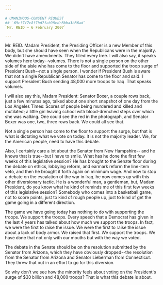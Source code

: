 ```yaml
---
---

# UNANIMOUS-CONSENT REQUEST
## `69cf7f7e8f7bd7fab98edc8bba3b86ad`
`Mr. REID — 6 February 2007`

---
```



Mr. REID. Madam President, the Presiding Officer is a new Member of 
this body, but she should have seen when the Republicans were in the 
majority. We didn't have amendments. They filled every tree. I will 
also say, it speaks volumes here today--volumes. There is not a single 
person on the other side of the aisle who has come to the floor and 
supported the troop surge of President Bush--not a single person. I 
wonder if President Bush is aware that not a single Republican Senator 
has come to the floor and said: I support President Bush sending 48,000 
more troops to Iraq. That speaks volumes.

I will also say this, Madam President: Senator Boxer, a couple rows 
back, just a few minutes ago, talked about one short snapshot of one 
day from the Los Angeles Times: Scores of people being murdered and 
killed and mutilated; a little girl leaving school with blood-drenched 
steps over which she was walking. One could see the red in the 
photograph, and Senator Boxer was one, two, three rows back. We could 
all see that.

Not a single person has come to the floor to support the surge, but 
that is what is dictating what we vote on today. It is not the majority 
leader. We, for the American people, need to have this debate.

Also, I certainly care a lot about the Senator from New Hampshire--
and he knows that is true--but I have to smile. What has he done the 
first few weeks of this legislative session? He has brought to the 
Senate floor during the debate on ethics, lobbying reform, and earmark 
reform the line-item veto, and then he brought it forth again on 
minimum wage. And now to stop a debate on the escalation of the war in 
Iraq, he now comes up with this other diversionary tactic. He is a 
wonderful man, a gentleman, but, Madam President, do you know what he 
kind of reminds me of this first few weeks of this legislative session? 
Somebody who comes into a basketball game, not to score points, just to 
kind of rough people up, just to kind of get the game going in a 
different direction.

The game we have going today has nothing to do with supporting the 
troops. We support the troops. Every speech that a Democrat has given 
in the last 4 years has talked about how much we support the troops. In 
fact, we were the first to raise the issue. We were the first to raise 
the issue about a lack of body armor. We raised that first. We support 
the troops. We have done that not only with our mouths but with the way 
we voted.

The debate in the Senate should be on the resolution submitted by the 
Senator from Arizona, which they have obviously dropped--the resolution 
from the Senator from Arizona and Senator Lieberman from Connecticut. 
They threw that out in an effort to go for this diversion.

So why don't we see how the minority feels about voting on the 
President's surge of $30 billion and 48,000 troops? That is what this 
debate is about.